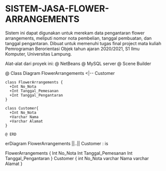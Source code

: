 # SISTEM-JASA-FLOWER-ARRANGEMENTS
Sistem ini dapat digunakan untuk merekam data pengantaran flower arrangements, meliputi nomor nota pembelian, tanggal pembuatan, dan tanggal pengantaran. Dibuat untuk memenuhi tugas final project mata kuliah Pemrograman Berorientasi Objek tahun ajaran 2020/2021, S1 Ilmu Komputer, Universitas Lampung.


Alat-alat dari proyek ini:
@ NetBeans
@ MySQL server
@ Scene Builder

@ Class Diagram
FlowerArrangements <|-- Customer
    
    class FlowerArrangements {
      +Int No_Nota
      +Int Tanggal_Pemesanan
      +Int Tanggal_Pengantaran      
    }
    
    class Customer{
      +Int No_Nota
      +Varchar Nama
      +Varchar Alamat
    }
    
    @ ERD
erDiagram
FlowerArrangements ||..|| Customer : is
        
FlowerArrangements {
Int No_Nota
Int Tanggal_Pemesanan
Int Tanggal_Pengantaran
}
Customer {
int No_Nota
varchar Nama
varchar Alamat
}
